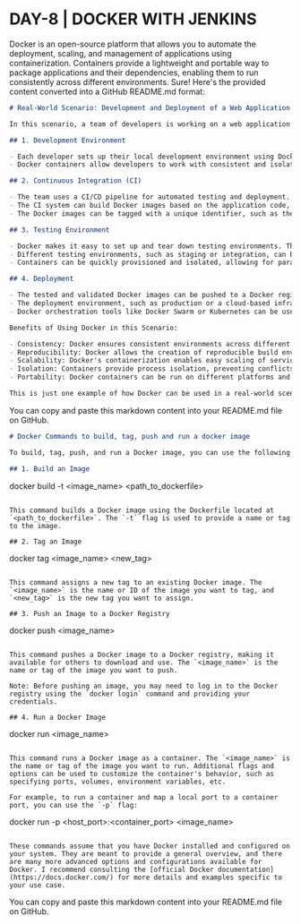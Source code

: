 # DAY-8 | DOCKER WITH JENKINS
Docker is an open-source platform that allows you to automate the deployment, scaling, and management of applications using containerization. Containers provide a lightweight and portable way to package applications and their dependencies, enabling them to run consistently across different environments.
Sure! Here's the provided content converted into a GitHub README.md format:

```markdown
# Real-World Scenario: Development and Deployment of a Web Application using Docker

In this scenario, a team of developers is working on a web application that consists of multiple microservices. They want to ensure consistent and reliable development, testing, and deployment processes across different environments.

## 1. Development Environment

- Each developer sets up their local development environment using Docker. They can use Docker Compose to define the services required for the application, such as web server, database, cache, etc.
- Docker containers allow developers to work with consistent and isolated environments. They can easily share the Docker Compose configuration, ensuring everyone has the same setup.

## 2. Continuous Integration (CI)

- The team uses a CI/CD pipeline for automated testing and deployment. Docker can be utilized in the CI process to create reproducible build environments.
- The CI system can build Docker images based on the application code, using a Dockerfile.
- The Docker images can be tagged with a unique identifier, such as the commit hash or build number.

## 3. Testing Environment

- Docker makes it easy to set up and tear down testing environments. The CI system can spin up Docker containers based on the built images and run automated tests against the application.
- Different testing environments, such as staging or integration, can be created using separate Docker Compose configurations.
- Containers can be quickly provisioned and isolated, allowing for parallel testing and efficient resource utilization.

## 4. Deployment

- The tested and validated Docker images can be pushed to a Docker registry, making them available for deployment.
- The deployment environment, such as production or a cloud-based infrastructure, can use Docker to provision and manage containers.
- Docker orchestration tools like Docker Swarm or Kubernetes can be used for container orchestration, scaling, and high availability.

Benefits of Using Docker in this Scenario:

- Consistency: Docker ensures consistent environments across different stages of development, testing, and deployment, reducing issues related to environment inconsistencies.
- Reproducibility: Docker allows the creation of reproducible build environments, ensuring that the application runs the same way in different environments.
- Scalability: Docker's containerization enables easy scaling of services and efficient resource utilization.
- Isolation: Containers provide process isolation, preventing conflicts between different services or dependencies.
- Portability: Docker containers can be run on different platforms and cloud providers, facilitating seamless deployment and migration.

This is just one example of how Docker can be used in a real-world scenario. Docker's flexibility and efficiency make it a popular choice for many development and deployment workflows, regardless of the specific application or infrastructure requirements.
```

You can copy and paste this markdown content into your README.md file on GitHub.
```markdown
# Docker Commands to build, tag, push and run a docker image

To build, tag, push, and run a Docker image, you can use the following Docker commands:

## 1. Build an Image

```
docker build -t <image_name> <path_to_dockerfile>
```

This command builds a Docker image using the Dockerfile located at `<path_to_dockerfile>`. The `-t` flag is used to provide a name or tag to the image.

## 2. Tag an Image

```
docker tag <image_name> <new_tag>
```

This command assigns a new tag to an existing Docker image. The `<image_name>` is the name or ID of the image you want to tag, and `<new_tag>` is the new tag you want to assign.

## 3. Push an Image to a Docker Registry

```
docker push <image_name>
```

This command pushes a Docker image to a Docker registry, making it available for others to download and use. The `<image_name>` is the name or tag of the image you want to push.

Note: Before pushing an image, you may need to log in to the Docker registry using the `docker login` command and providing your credentials.

## 4. Run a Docker Image

```
docker run <image_name>
```

This command runs a Docker image as a container. The `<image_name>` is the name or tag of the image you want to run. Additional flags and options can be used to customize the container's behavior, such as specifying ports, volumes, environment variables, etc.

For example, to run a container and map a local port to a container port, you can use the `-p` flag:

```
docker run -p <host_port>:<container_port> <image_name>
```

These commands assume that you have Docker installed and configured on your system. They are meant to provide a general overview, and there are many more advanced options and configurations available for Docker. I recommend consulting the [official Docker documentation](https://docs.docker.com/) for more details and examples specific to your use case.
```

You can copy and paste this markdown content into your README.md file on GitHub.
